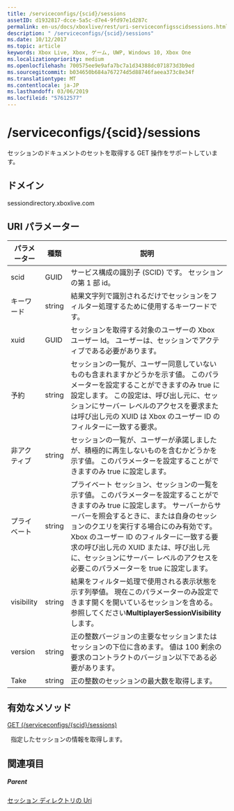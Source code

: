 ```yaml
---
title: /serviceconfigs/{scid}/sessions
assetID: d1932817-dcce-5a5c-d7e4-9fd97e1d287c
permalink: en-us/docs/xboxlive/rest/uri-serviceconfigsscidsessions.html
description: " /serviceconfigs/{scid}/sessions"
ms.date: 10/12/2017
ms.topic: article
keywords: Xbox Live, Xbox, ゲーム, UWP, Windows 10, Xbox One
ms.localizationpriority: medium
ms.openlocfilehash: 700575ee9e9afa7bc7a1d34388dc071873d3b9ed
ms.sourcegitcommit: b034650b684a767274d5d88746faeea373c8e34f
ms.translationtype: MT
ms.contentlocale: ja-JP
ms.lasthandoff: 03/06/2019
ms.locfileid: "57612577"
---
```

# <a name="serviceconfigsscidsessions"></a>/serviceconfigs/{scid}/sessions
セッションのドキュメントのセットを取得する GET 操作をサポートしています。 
<a id="ID4EO"></a>

 
## <a name="domain"></a>ドメイン
sessiondirectory.xboxlive.com  
<a id="ID4ET"></a>

 
## <a name="uri-parameters"></a>URI パラメーター
 
| パラメーター| 種類| 説明| 
| --- | --- | --- | 
| scid| GUID| サービス構成の識別子 (SCID) です。 セッションの第 1 部 id。| 
| キーワード| string| 結果文字列で識別されるだけでセッションをフィルター処理するために使用するキーワードです。| 
| xuid| GUID| セッションを取得する対象のユーザーの Xbox ユーザー Id。 ユーザーは、セッションでアクティブである必要があります。| 
| 予約| string| セッションの一覧が、ユーザー同意していないものも含まれますかどうかを示す値。 このパラメーターを設定することができますのみ true に設定します。 この設定は、呼び出し元に、セッションにサーバー レベルのアクセスを要求または呼び出し元の XUID は Xbox のユーザー ID のフィルターに一致する要求。 | 
| 非アクティブ| string| セッションの一覧が、ユーザーが承諾しましたが、積極的に再生しないものを含むかどうかを示す値。 このパラメーターを設定することができますのみ true に設定します。| 
| プライベート| string| プライベート セッション、セッションの一覧を示す値。 このパラメーターを設定することができますのみ true に設定します。 サーバーからサーバーを照会するときに、または自身のセッションのクエリを実行する場合にのみ有効です。 Xbox のユーザー ID のフィルターに一致する要求の呼び出し元の XUID または、呼び出し元に、セッションにサーバー レベルのアクセスを必要このパラメーターを true に設定します。 | 
| visibility| string| 結果をフィルター処理で使用される表示状態を示す列挙値。 現在このパラメーターのみ設定できます開くを開いているセッションを含める。 参照してください<b>MultiplayerSessionVisibility</b>します。| 
| version| string| 正の整数バージョンの主要なセッションまたはセッションの下位に含めます。 値は 100 剰余の要求のコントラクトのバージョン以下である必要があります。| 
| Take| string| 正の整数のセッションの最大数を取得します。| 
  
<a id="ID4E1D"></a>

 
## <a name="valid-methods"></a>有効なメソッド

[GET (/serviceconfigs/{scid}/sessions)](uri-serviceconfigsscidsessionsget.md)

&nbsp;&nbsp;指定したセッションの情報を取得します。
 
<a id="ID4EEE"></a>

 
## <a name="see-also"></a>関連項目
 
<a id="ID4EGE"></a>

 
##### <a name="parent"></a>Parent 

[セッション ディレクトリの Uri](atoc-reference-sessiondirectory.md)

   
